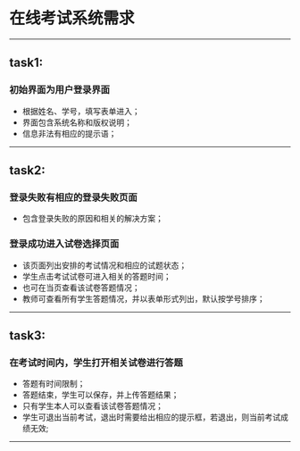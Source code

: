# 在线考试系统需求  
------------------  
## task1:  
### 初始界面为用户登录界面  
* 根据姓名、学号，填写表单进入；  
* 界面包含系统名称和版权说明；  
* 信息非法有相应的提示语；  
----------------  
## task2:  
### 登录失败有相应的登录失败页面  
* 包含登录失败的原因和相关的解决方案；  
### 登录成功进入试卷选择页面  
* 该页面列出安排的考试情况和相应的试题状态；  
* 学生点击考试试卷可进入相关的答题时间；  
* 也可在当页查看该试卷答题情况；  
* 教师可查看所有学生答题情况，并以表单形式列出，默认按学号排序；  
---------------------  
## task3:  
### 在考试时间内，学生打开相关试卷进行答题  
* 答题有时间限制；  
* 答题结束，学生可以保存，并上传答题结果；  
* 只有学生本人可以查看该试卷答题情况；  
* 学生可退出当前考试，退出时需要给出相应的提示框，若退出，则当前考试成绩无效;  
--------------  

